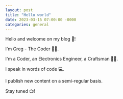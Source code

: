 ```yaml
---
layout: post
title: "Hello world"
date: 2023-03-15 07:00:00 -0000
categories: general
---
```

Hello and welcome on my blog 🥰!

I'm Greg - The Coder 👨‍💻.

I'm a Coder, an Electronics Engineer, a Craftsman 👨‍🔧.

I speak in words of code 💻. 

I publish new content on a semi-regular basis.

Stay tuned 📺!
